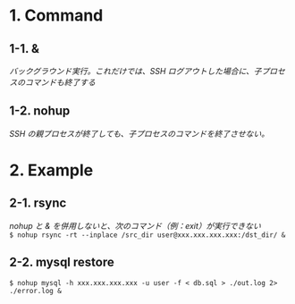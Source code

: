 # 1. Command
## 1-1. &
_バックグラウンド実行。これだけでは、SSH ログアウトした場合に、子プロセスのコマンドも終了する_

## 1-2. nohup
_SSH の親プロセスが終了しても、子プロセスのコマンドを終了させない。_

# 2. Example
## 2-1. rsync
_nohup と & を併用しないと、次のコマンド（例：exit）が実行できない_<br>
`$ nohup rsync -rt --inplace /src_dir user@xxx.xxx.xxx.xxx:/dst_dir/ &`

## 2-2. mysql restore
`$ nohup mysql -h xxx.xxx.xxx.xxx -u user -f < db.sql > ./out.log 2> ./error.log &`
